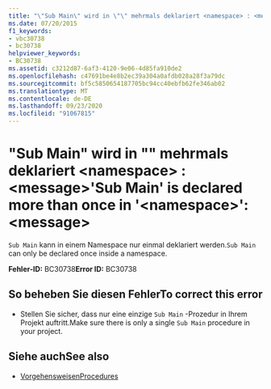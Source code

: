 ```yaml
---
title: "\"Sub Main\" wird in \"\" mehrmals deklariert <namespace> : <message>"
ms.date: 07/20/2015
f1_keywords:
- vbc30738
- bc30738
helpviewer_keywords:
- BC30738
ms.assetid: c3212d87-6af3-4120-9e06-4d85fa910de2
ms.openlocfilehash: c47691be4e8b2ec39a304a0afdb028a28f3a79dc
ms.sourcegitcommit: bf5c5850654187705bc94cc40ebfb62fe346ab02
ms.translationtype: MT
ms.contentlocale: de-DE
ms.lasthandoff: 09/23/2020
ms.locfileid: "91067815"
---
```

# <a name="sub-main-is-declared-more-than-once-in-namespace-message"></a><span data-ttu-id="b4dfb-102">"Sub Main" wird in "" mehrmals deklariert \<namespace> : \<message></span><span class="sxs-lookup"><span data-stu-id="b4dfb-102">'Sub Main' is declared more than once in '\<namespace>': \<message></span></span>

<span data-ttu-id="b4dfb-103">`Sub Main` kann in einem Namespace nur einmal deklariert werden.</span><span class="sxs-lookup"><span data-stu-id="b4dfb-103">`Sub Main` can only be declared once inside a namespace.</span></span>  
  
 <span data-ttu-id="b4dfb-104">**Fehler-ID:** BC30738</span><span class="sxs-lookup"><span data-stu-id="b4dfb-104">**Error ID:** BC30738</span></span>  
  
## <a name="to-correct-this-error"></a><span data-ttu-id="b4dfb-105">So beheben Sie diesen Fehler</span><span class="sxs-lookup"><span data-stu-id="b4dfb-105">To correct this error</span></span>  
  
- <span data-ttu-id="b4dfb-106">Stellen Sie sicher, dass nur eine einzige `Sub Main` -Prozedur in Ihrem Projekt auftritt.</span><span class="sxs-lookup"><span data-stu-id="b4dfb-106">Make sure there is only a single `Sub Main` procedure in your project.</span></span>  
  
## <a name="see-also"></a><span data-ttu-id="b4dfb-107">Siehe auch</span><span class="sxs-lookup"><span data-stu-id="b4dfb-107">See also</span></span>

- [<span data-ttu-id="b4dfb-108">Vorgehensweisen</span><span class="sxs-lookup"><span data-stu-id="b4dfb-108">Procedures</span></span>](../programming-guide/language-features/procedures/index.md)
